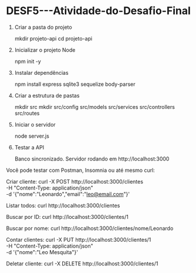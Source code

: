 # DESF5---Atividade-do-Desafio-Final
1. Criar a pasta do projeto

    mkdir projeto-api
    cd projeto-api

2. Inicializar o projeto Node

    npm init -y


3. Instalar dependências

    npm install express sqlite3 sequelize body-parser

4. Criar a estrutura de pastas

    mkdir src
    mkdir src/config src/models src/services src/controllers src/routes

5. Iniciar o servidor

    node server.js

6. Testar a API

    Banco sincronizado.
    Servidor rodando em http://localhost:3000


Você pode testar com Postman, Insomnia ou até mesmo curl:

Criar cliente:
    curl -X POST http://localhost:3000/clientes \
    -H "Content-Type: application/json" \
    -d '{"nome":"Leonardo","email":"leo@email.com"}'

Listar todos:
    curl http://localhost:3000/clientes

Buscar por ID:
    curl http://localhost:3000/clientes/1

Buscar por nome:
    curl http://localhost:3000/clientes/nome/Leonardo

Contar clientes:
    curl -X PUT http://localhost:3000/clientes/1 \
    -H "Content-Type: application/json" \
    -d '{"nome":"Leo Mesquita"}'

Deletar cliente:
    curl -X DELETE http://localhost:3000/clientes/1






